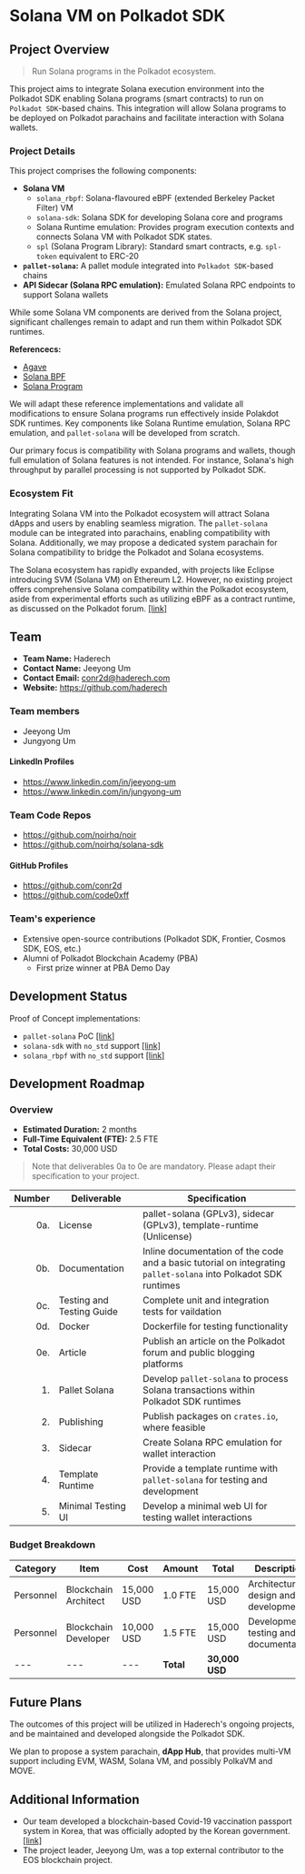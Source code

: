 # Solana VM on Polkadot SDK

## Project Overview

> Run Solana programs in the Polkadot ecosystem.

This project aims to integrate Solana execution environment into the Polkadot SDK enabling Solana programs (smart contracts) to run on `Polkadot SDK`-based chains.
This integration will allow Solana programs to be deployed on Polkadot parachains and facilitate interaction with Solana wallets.

### Project Details

This project comprises the following components:

- **Solana VM**
  - `solana_rbpf`: Solana-flavoured eBPF (extended Berkeley Packet Filter) VM
  - `solana-sdk`: Solana SDK for developing Solana core and programs
  - Solana Runtime emulation: Provides program execution contexts and connects Solana VM with Polkadot SDK states.
  - `spl` (Solana Program Library): Standard smart contracts, e.g. `spl-token` equivalent to ERC-20
- **`pallet-solana`:** A pallet module integrated into `Polkadot SDK`-based chains
- **API Sidecar (Solana RPC emulation):** Emulated Solana RPC endpoints to support Solana wallets

While some Solana VM components are derived from the Solana project, significant challenges remain to adapt and run them within Polkadot SDK runtimes.

**Referencecs:**

- [Agave](https://github.com/anza-xyz/agave)
- [Solana BPF](https://github.com/anza-xyz/sbpf)
- [Solana Program](https://github.com/solana-program)

We will adapt these reference implementations and validate all modifications to ensure Solana programs run effectively inside Polakdot SDK runtimes.
Key components like Solana Runtime emulation, Solana RPC emulation, and `pallet-solana` will be developed from scratch.

Our primary focus is compatibility with Solana programs and wallets, though full emulation of Solana features is not intended.
For instance, Solana's high throughput by parallel processing is not supported by Polkadot SDK.

### Ecosystem Fit

Integrating Solana VM into the Polkadot ecosystem will attract Solana dApps and users by enabling seamless migration.
The `pallet-solana` module can be integrated into parachains, enabling compatibility with Solana.
Additionally, we may propose a dedicated system parachain for Solana compatibility to bridge the Polkadot and Solana ecosystems.

The Solana ecosystem has rapidly expanded, with projects like Eclipse introducing SVM (Solana VM) on Ethereum L2.
However, no existing project offers comprehensive Solana compatibility within the Polkadot ecosystem, aside from experimental efforts such as utilizing eBPF as a contract runtime, as discussed on the Polkadot forum.
[[link]](https://forum.polkadot.network/t/ebpf-contracts-hackathon/1084)

## Team

- **Team Name:** Haderech
- **Contact Name:** Jeeyong Um
- **Contact Email:** conr2d@haderech.com
- **Website:** https://github.com/haderech

### Team members

- Jeeyong Um
- Jungyong Um

#### LinkedIn Profiles

- https://www.linkedin.com/in/jeeyong-um
- https://www.linkedin.com/in/jungyong-um

### Team Code Repos

- https://github.com/noirhq/noir
- https://github.com/noirhq/solana-sdk

#### GitHub Profiles

- https://github.com/conr2d
- https://github.com/code0xff

### Team's experience

- Extensive open-source contributions (Polkadot SDK, Frontier, Cosmos SDK, EOS, etc.)
- Alumni of Polkadot Blockchain Academy (PBA)
  - First prize winner at PBA Demo Day

## Development Status

Proof of Concept implementations:

- `pallet-solana` PoC [[link]](https://github.com/NoirHQ/noir/tree/c681ad696586a686b5af1a2afab32d2f1a52acaa/frame/solana)
- `solana-sdk` with `no_std` support [[link]](https://github.com/NoirHQ/solana-sdk/tree/4ea2ba03098f440b934985a31ab00950387331b9/sdk)
- `solana_rbpf` with `no_std` support [[link]](https://github.com/NoirHQ/solana-sdk/tree/4ea2ba03098f440b934985a31ab00950387331b9/rbpf)

## Development Roadmap

### Overview

- **Estimated Duration:** 2 months
- **Full-Time Equivalent (FTE):** 2.5 FTE
- **Total Costs:** 30,000 USD

> Note that deliverables 0a to 0e are mandatory. Please adapt their specification to your project.

| Number | Deliverable | Specification |
| -----: | ----------- | ------------- |
| 0a. | License | pallet-solana (GPLv3), sidecar (GPLv3), template-runtime (Unlicense) |
| 0b. | Documentation | Inline documentation of the code and a basic tutorial on integrating `pallet-solana` into Polkadot SDK runtimes |
| 0c. | Testing and Testing Guide | Complete unit and integration tests for vaildation |
| 0d. | Docker | Dockerfile for testing functionality |
| 0e. | Article | Publish an article on the Polkadot forum and public blogging platforms |
| 1. | Pallet Solana | Develop `pallet-solana` to process Solana transactions within Polkadot SDK runtimes |
| 2. | Publishing | Publish packages on `crates.io`, where feasible |
| 3. | Sidecar | Create Solana RPC emulation for wallet interaction |
| 4. | Template Runtime | Provide a template runtime with `pallet-solana` for testing and development |
| 5. | Minimal Testing UI | Develop a minimal web UI for testing wallet interactions |

### Budget Breakdown

| Category | Item | Cost | Amount | Total | Description |
| --- | ---- | --- | --- | --- | ---|
| Personnel | Blockchain Architect | 15,000 USD | 1.0 FTE | 15,000 USD | Architecture design and development |
| Personnel | Blockchain Developer | 10,000 USD | 1.5 FTE | 15,000 USD | Development, testing and documentation |
| --- | --- | --- | **Total** | **30,000 USD** |  |

## Future Plans

The outcomes of this project will be utilized in Haderech's ongoing projects, and be maintained and developed alongside the Polkadot SDK.

We plan to propose a system parachain, **dApp Hub**, that provides multi-VM support including EVM, WASM, Solana VM, and possibly PolkaVM and MOVE.

## Additional Information

- Our team developed a blockchain-based Covid-19 vaccination passport system in Korea, that was officially adopted by the Korean government. [[link]](https://pulse.mk.co.kr/news/english/9853356)
- The project leader, Jeeyong Um, was a top external contributor to the EOS blockchain project.
